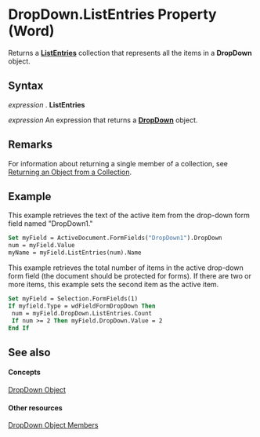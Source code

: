
# DropDown.ListEntries Property (Word)

Returns a  **[ListEntries](cfd3c706-5b69-338f-b104-e12526b89f47.md)** collection that represents all the items in a **DropDown** object.


## Syntax

 _expression_ . **ListEntries**

 _expression_ An expression that returns a **[DropDown](55233d61-d6d0-30f9-6825-ebbdbeb928b6.md)** object.


## Remarks

For information about returning a single member of a collection, see [Returning an Object from a Collection](http://msdn.microsoft.com/library/28f76384-f495-9640-a7c8-10ada3fac727%28Office.15%29.aspx).


## Example

This example retrieves the text of the active item from the drop-down form field named "DropDown1."


```vb
Set myField = ActiveDocument.FormFields("DropDown1").DropDown 
num = myField.Value 
myName = myField.ListEntries(num).Name
```

This example retrieves the total number of items in the active drop-down form field (the document should be protected for forms). If there are two or more items, this example sets the second item as the active item.




```vb
Set myField = Selection.FormFields(1) 
If myfield.Type = wdFieldFormDropDown Then 
 num = myField.DropDown.ListEntries.Count 
 If num >= 2 Then myField.DropDown.Value = 2 
End If
```


## See also


#### Concepts


[DropDown Object](55233d61-d6d0-30f9-6825-ebbdbeb928b6.md)
#### Other resources


[DropDown Object Members](2985a888-154b-3b79-ffdc-4f853e460ac3.md)
